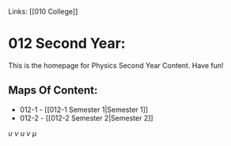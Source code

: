 Links: [[010 College]]
# 012 Second Year:

This is the homepage for Physics Second Year Content. Have fun!

## Maps Of Content:
- 012-1 - [[012-1 Semester 1|Semester 1]]
- 012-2 - [[012-2 Semester 2|Semester 2]]


$\upsilon$ $\nu$ $u$ $v$ $\mu$








